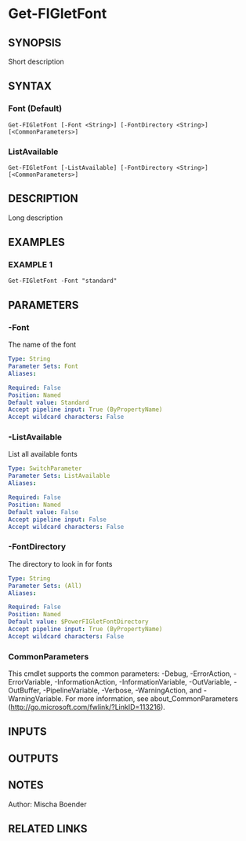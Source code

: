 ﻿---
external help file: PowerFIGlet-help.xml
Module Name: PowerFIGlet
online version:
schema: 2.0.0
---

# Get-FIGletFont

## SYNOPSIS
Short description

## SYNTAX

### Font (Default)
```
Get-FIGletFont [-Font <String>] [-FontDirectory <String>] [<CommonParameters>]
```

### ListAvailable
```
Get-FIGletFont [-ListAvailable] [-FontDirectory <String>] [<CommonParameters>]
```

## DESCRIPTION
Long description

## EXAMPLES

### EXAMPLE 1
```
Get-FIGletFont -Font "standard"
```

## PARAMETERS

### -Font
The name of the font

```yaml
Type: String
Parameter Sets: Font
Aliases:

Required: False
Position: Named
Default value: Standard
Accept pipeline input: True (ByPropertyName)
Accept wildcard characters: False
```

### -ListAvailable
List all available fonts

```yaml
Type: SwitchParameter
Parameter Sets: ListAvailable
Aliases:

Required: False
Position: Named
Default value: False
Accept pipeline input: False
Accept wildcard characters: False
```

### -FontDirectory
The directory to look in for fonts

```yaml
Type: String
Parameter Sets: (All)
Aliases:

Required: False
Position: Named
Default value: $PowerFIGletFontDirectory
Accept pipeline input: True (ByPropertyName)
Accept wildcard characters: False
```

### CommonParameters
This cmdlet supports the common parameters: -Debug, -ErrorAction, -ErrorVariable, -InformationAction, -InformationVariable, -OutVariable, -OutBuffer, -PipelineVariable, -Verbose, -WarningAction, and -WarningVariable.
For more information, see about_CommonParameters (http://go.microsoft.com/fwlink/?LinkID=113216).

## INPUTS

## OUTPUTS

## NOTES
Author: Mischa Boender

## RELATED LINKS
